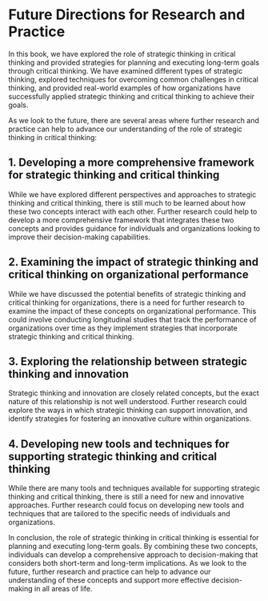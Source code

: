 # Future Directions for Research and Practice

In this book, we have explored the role of strategic thinking in critical thinking and provided strategies for planning and executing long-term goals through critical thinking. We have examined different types of strategic thinking, explored techniques for overcoming common challenges in critical thinking, and provided real-world examples of how organizations have successfully applied strategic thinking and critical thinking to achieve their goals.

As we look to the future, there are several areas where further research and practice can help to advance our understanding of the role of strategic thinking in critical thinking:

## 1. Developing a more comprehensive framework for strategic thinking and critical thinking

While we have explored different perspectives and approaches to strategic thinking and critical thinking, there is still much to be learned about how these two concepts interact with each other. Further research could help to develop a more comprehensive framework that integrates these two concepts and provides guidance for individuals and organizations looking to improve their decision-making capabilities.

## 2. Examining the impact of strategic thinking and critical thinking on organizational performance

While we have discussed the potential benefits of strategic thinking and critical thinking for organizations, there is a need for further research to examine the impact of these concepts on organizational performance. This could involve conducting longitudinal studies that track the performance of organizations over time as they implement strategies that incorporate strategic thinking and critical thinking.

## 3. Exploring the relationship between strategic thinking and innovation

Strategic thinking and innovation are closely related concepts, but the exact nature of this relationship is not well understood. Further research could explore the ways in which strategic thinking can support innovation, and identify strategies for fostering an innovative culture within organizations.

## 4. Developing new tools and techniques for supporting strategic thinking and critical thinking

While there are many tools and techniques available for supporting strategic thinking and critical thinking, there is still a need for new and innovative approaches. Further research could focus on developing new tools and techniques that are tailored to the specific needs of individuals and organizations.

In conclusion, the role of strategic thinking in critical thinking is essential for planning and executing long-term goals. By combining these two concepts, individuals can develop a comprehensive approach to decision-making that considers both short-term and long-term implications. As we look to the future, further research and practice can help to advance our understanding of these concepts and support more effective decision-making in all areas of life.

